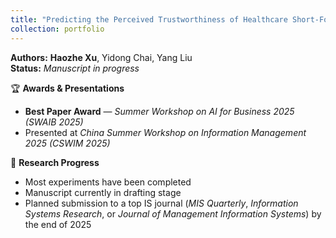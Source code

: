 ```yaml
---
title: "Predicting the Perceived Trustworthiness of Healthcare Short-Form Videos: A Deep Neural Point Process–enhanced Multimodal Learning Approach"
collection: portfolio
---
```


**Authors:** **Haozhe Xu**, Yidong Chai, Yang Liu  
**Status:** *Manuscript in progress*  

🏆 **Awards & Presentations**  
- **Best Paper Award** — *Summer Workshop on AI for Business 2025 (SWAIB 2025)*  
- Presented at *China Summer Workshop on Information Management 2025 (CSWIM 2025)*

🧪 **Research Progress**  
- Most experiments have been completed  
- Manuscript currently in drafting stage  
- Planned submission to a top IS journal (*MIS Quarterly*, *Information Systems Research*, or *Journal of Management Information Systems*) by the end of 2025


